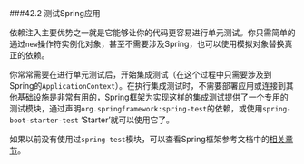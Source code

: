 ###42.2 测试Spring应用

依赖注入主要优势之一就是它能够让你的代码更容易进行单元测试。你只需简单的通过`new`操作符实例化对象，甚至不需要涉及Spring，也可以使用模拟对象替换真正的依赖。

你常常需要在进行单元测试后，开始集成测试（在这个过程中只需要涉及到Spring的`ApplicationContext`）。在执行集成测试时，不需要部署应用或连接到其他基础设施是非常有用的，Spring框架为实现这样的集成测试提供了一个专用的测试模块，通过声明`org.springframework:spring-test`的依赖，或使用`spring-boot-starter-test` ‘Starter’就可以使用它了。

如果以前没有使用过`spring-test`模块，可以查看Spring框架参考文档中的[相关章节](https://docs.spring.io/spring/docs/5.0.0.RELEASE/spring-framework-reference/testing.html#testing)。

